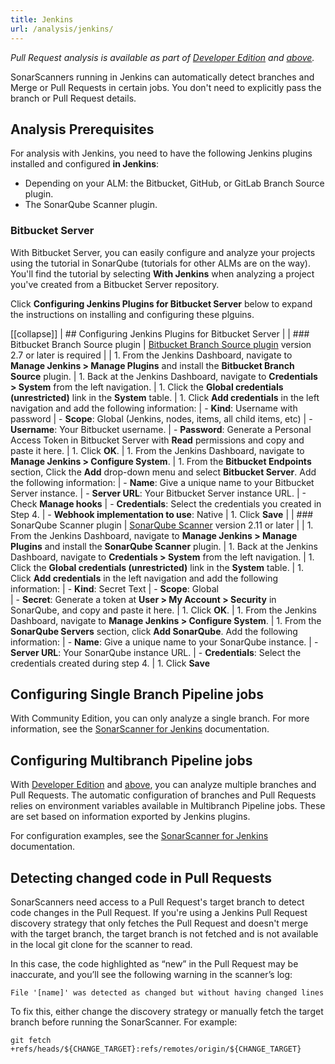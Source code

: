 ```yaml
---
title: Jenkins
url: /analysis/jenkins/
---
```


_Pull Request analysis is available as part of [Developer Edition](https://redirect.sonarsource.com/editions/developer.html) and [above](https://www.sonarsource.com/plans-and-pricing/)._

SonarScanners running in Jenkins can automatically detect branches and Merge or Pull Requests in certain jobs. You don't need to explicitly pass the branch or Pull Request details.

## Analysis Prerequisites

For analysis with Jenkins, you need to have the following Jenkins plugins installed and configured **in Jenkins**: 
- Depending on your ALM: the Bitbucket, GitHub, or GitLab Branch Source plugin. 
- The SonarQube Scanner plugin.

### Bitbucket Server

With Bitbucket Server, you can easily configure and analyze your projects using the tutorial in SonarQube (tutorials for other ALMs are on the way). You'll find the tutorial by selecting **With Jenkins** when analyzing a project you've created from a Bitbucket Server repository. 

Click **Configuring Jenkins Plugins for Bitbucket Server** below to expand the instructions on installing and configuring these plguins.

[[collapse]]
| ## Configuring Jenkins Plugins for Bitbucket Server
|
| ### Bitbucket Branch Source plugin
| [Bitbucket Branch Source plugin](https://plugins.jenkins.io/cloudbees-bitbucket-branch-source/) version 2.7 or later is required
| 
| 1. From the Jenkins Dashboard, navigate to **Manage Jenkins > Manage Plugins** and install the **Bitbucket Branch Source** plugin.
| 1. Back at the Jenkins Dashboard, navigate to **Credentials > System** from the left navigation. 
| 1. Click the **Global credentials (unrestricted)** link in the **System** table. 
| 1. Click **Add credentials** in the left navigation and add the following information:
| 	- **Kind**: Username with password
| 	- **Scope**: Global (Jenkins, nodes, items, all child items, etc)
| 	- **Username**: Your Bitbucket username.
| 	- **Password**: Generate a Personal Access Token in Bitbucket Server with **Read** permissions and copy and paste it here. 
| 1. Click **OK**.
| 1. From the Jenkins Dashboard, navigate to **Manage Jenkins > Configure System**. 
| 1. From the **Bitbucket Endpoints** section, Click the **Add** drop-down menu and select **Bitbucket Server**. Add the following information:
| 	- **Name**: Give a unique name to your Bitbucket Server instance.
| 	- **Server URL**: Your Bitbucket Server instance URL.
| 	- Check **Manage hooks**
| 	- **Credentials**: Select the credentials you created in Step 4.
| 	- **Webhook implementation to use**: Native	
| 1. Click **Save**
|
| ### SonarQube Scanner plugin
| [SonarQube Scanner](https://plugins.jenkins.io/sonar/) version 2.11 or later
|
| 1. From the Jenkins Dashboard, navigate to **Manage Jenkins > Manage Plugins** and install the **SonarQube Scanner** plugin.
| 1. Back at the Jenkins Dashboard, navigate to **Credentials > System** from the left navigation. 
| 1. Click the **Global credentials (unrestricted)** link in the **System** table. 
| 1. Click **Add credentials** in the left navigation and add the following information:
| 	- **Kind**: Secret Text
| 	- **Scope**: Global  
| 	- **Secret**: Generate a token at **User > My Account > Security** in SonarQube, and copy and paste it here.
| 1. Click **OK**.
| 1. From the Jenkins Dashboard, navigate to **Manage Jenkins > Configure System**. 
| 1. From the **SonarQube Servers** section, click **Add SonarQube**. Add the following information:
| 	- **Name**: Give a unique name to your SonarQube instance.
| 	- **Server URL**: Your SonarQube instance URL.
| 	- **Credentials**: Select the credentials created during step 4.
| 1. Click **Save**

## Configuring Single Branch Pipeline jobs
With Community Edition, you can only analyze a single branch. For more information, see the [SonarScanner for Jenkins](/analysis/scan/sonarscanner-for-jenkins/) documentation.

## Configuring Multibranch Pipeline jobs 
 
With [Developer Edition](https://redirect.sonarsource.com/editions/developer.html) and [above](https://www.sonarsource.com/plans-and-pricing/), you can analyze multiple branches and Pull Requests. The automatic configuration of branches and Pull Requests relies on environment variables available in Multibranch Pipeline jobs. These are set based on information exported by Jenkins plugins. 

For configuration examples, see the [SonarScanner for Jenkins](/analysis/scan/sonarscanner-for-jenkins/) documentation.

## Detecting changed code in Pull Requests
SonarScanners need access to a Pull Request's target branch to detect code changes in the Pull Request. If you're using a Jenkins Pull Request discovery strategy that only fetches the Pull Request and doesn't merge with the target branch, the target branch is not fetched and is not available in the local git clone for the scanner to read. 

In this case, the code highlighted as “new” in the Pull Request may be inaccurate, and you’ll see the following warning in the scanner’s log:

```
File '[name]' was detected as changed but without having changed lines
```

To fix this, either change the discovery strategy or manually fetch the target branch before running the SonarScanner. For example:

```
git fetch +refs/heads/${CHANGE_TARGET}:refs/remotes/origin/${CHANGE_TARGET}
```